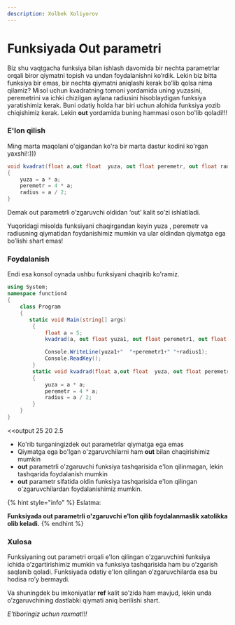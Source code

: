 ```yaml
---
description: Xolbek Xoliyorov
---
```


# Funksiyada Out parametri

Biz shu vaqtgacha funksiya bilan ishlash davomida bir nechta parametrlar orqali biror qiymatni topish va undan foydalanishni ko’rdik. Lekin biz bitta funksiya bir emas, bir nechta qiymatni aniqlashi kerak bo’lib qolsa nima qilamiz? Misol uchun kvadratning tomoni yordamida uning yuzasini, peremetrini va ichki chizilgan aylana radiusini hisoblaydigan funksiya yaratishimiz kerak. Buni odatiy holda har biri uchun alohida funksiya yozib chiqishimiz kerak. Lekin **out** yordamida buning hammasi oson bo'lib qoladi!!!

### E'lon qilish

Ming marta maqolani o'qigandan ko'ra bir marta dastur kodini ko'rgan yaxshi!:\)\)\)

```csharp
void kvadrat(float a,out float  yuza, out float peremetr, out float radius)
{
    yuza = a * a;
    peremetr = 4 * a;
    radius = a / 2;
}
```

Demak out parametrli o’zgaruvchi oldidan ‘out’ kalit so’zi ishlatiladi.

Yuqoridagi misolda funksiyani chaqirgandan keyin yuza , peremetr va radiusning qiymatidan foydanishimiz mumkin va ular oldindan qiymatga ega bo’lishi shart emas!

### Foydalanish

Endi esa konsol oynada ushbu funksiyani chaqirib ko'ramiz.

```csharp
using System;
namespace function4
{
    class Program
    {  
       static void Main(string[] args)
        {
            float a = 5;
            kvadrad(a, out float yuza1, out float peremetr1, out float radius1);

            Console.WriteLine(yuza1+"  "+peremetr1+" "+radius1);
            Console.ReadKey();
        }
        static void kvadrad(float a,out float  yuza, out float peremetr, out float radius)
        {
            yuza = a * a;
            peremetr = 4 * a;
            radius = a / 2;
        }
    }
}
```

&lt;&lt;output 25    20    2.5

* Ko'rib turganingizdek out parametrlar qiymatga ega emas
* Qiymatga ega bo'lgan o'zgaruvchilarni ham **out** bilan chaqirishimiz mumkin
* **out** parametrli o'zgaruvchi funksiya tashqarisida e'lon qilinmagan, lekin tashqarida foydalanish mumkin
* **out** parametr sifatida oldin funksiya tashqarisida e'lon qilingan o'zgaruvchilardan foydalanishimiz mumkin.

{% hint style="info" %}
Eslatma:

**Funksiyada out parametrli o'zgaruvchi e'lon qilib foydalanmaslik xatolikka olib keladi.**
{% endhint %}

### Xulosa

Funksiyaning out parametri orqali e'lon qilingan o’zgaruvchini funksiya ichida o’zgartirishimiz mumkin va funksiya tashqarisida ham bu o’zgarish saqlanib qoladi. Funksiyada odatiy e'lon qilingan o’zgaruvchilarda esa bu hodisa ro’y bermaydi.

Va shuningdek bu imkoniyatlar **ref** kalit so’zida ham mavjud, lekin unda o’zgaruvchining dastlabki qiymati aniq berilishi shart.



_E'tiboringiz uchun raxmat!!!_

